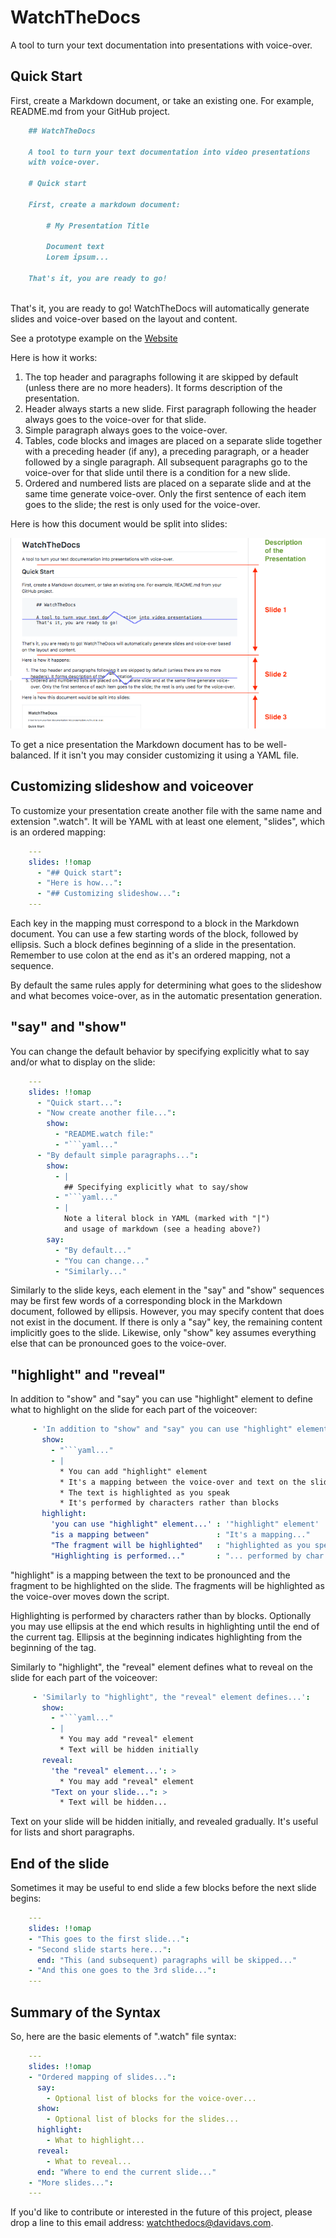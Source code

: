                                                                                                         
# WatchTheDocs

A tool to turn your text documentation into presentations
with voice-over.

## Quick Start

First, create a Markdown document, or take an existing one.
For example, README.md from your GitHub project.

```markdown
    ## WatchTheDocs
    
    A tool to turn your text documentation into video presentations
    with voice-over.
    
    # Quick start
    
    First, create a markdown document:
    
        # My Presentation Title
        
        Document text
        Lorem ipsum...
    
    That's it, you are ready to go!
    
```

That's it, you are ready to go! WatchTheDocs will automatically generate
slides and voice-over based on the layout and content.

See a prototype example on the [Website](https://goo.gl/ZPKzMU)

Here is how it works:

  1. The top header and paragraphs following it are skipped by default
     (unless there are no more headers). It forms description of the presentation.
  2. Header always starts a new slide. First paragraph following the header
     always goes to the voice-over for that slide.
  3. Simple paragraph always goes to the voice-over.
  4. Tables, code blocks and images are placed on a separate slide
     together with a preceding header (if any), a preceding paragraph,
     or a header followed by a single paragraph. All subsequent paragraphs
     go to the voice-over for that slide until there is a condition for a
     new slide.
  5. Ordered and numbered lists are placed on a separate slide and at the
     same time generate voice-over. Only the first sentence of each item
     goes to the slide; the rest is only used for the voice-over.

Here is how this document would be split into slides:

![Example of auto-splitting this README](docs/img/split_example.png)

To get a nice presentation the Markdown document has to be well-balanced.
If it isn't you may consider customizing it using a YAML file.

## Customizing slideshow and voiceover

To customize your presentation create another file
with the same name and extension ".watch".
It will be YAML with at least one element, "slides", which is
an ordered mapping:

```yaml
    ---
    slides: !!omap
      - "## Quick start":
      - "Here is how...":
      - "## Customizing slideshow...":
    ---
```

Each key in the mapping must correspond to a block in the
Markdown document. You can use a few starting words of the block,
followed by ellipsis. Such a block defines beginning of a slide
in the presentation. Remember to use colon at the end as it's an ordered
mapping, not a sequence.

By default the same rules apply for determining what goes to the slideshow
and what becomes voice-over, as in the automatic presentation
generation.

## "say" and "show"

You can change the default behavior by specifying explicitly
what to say and/or what to display on the slide:

```yaml
    ---
    slides: !!omap
      - "Quick start...":
      - "Now create another file...":
        show:
          - "README.watch file:"
          - "```yaml..."
      - "By default simple paragraphs...":
        show:
          - |
            ## Specifying explicitly what to say/show
          - "```yaml..."
          - |
            Note a literal block in YAML (marked with "|")
            and usage of markdown (see a heading above?)
        say:
          - "By default..."
          - "You can change..."
          - "Similarly..."
```

Similarly to the slide keys, each element in the "say" and "show"
sequences may be first few words of a corresponding block in the
Markdown document, followed by ellipsis. However, you may specify
content that does not exist in the document. If there is only
a "say" key, the remaining content implicitly goes to the slide.
Likewise, only "show" key assumes everything else that can be
pronounced goes to the voice-over.

## "highlight" and "reveal"

In addition to "show" and "say" you can use "highlight" element
to define what to highlight on the slide for each part of the
voiceover:

```yaml
     - 'In addition to "show" and "say" you can use "highlight" element...':
       show:
         - "```yaml..."
         - |
           * You can add "highlight" element
           * It's a mapping between the voice-over and text on the slide
           * The text is highlighted as you speak
           * It's performed by characters rather than blocks
       highlight:
         'you can use "highlight" element...' : '"highlight" element'
         "is a mapping between"               : "It's a mapping..."
         "The fragment will be highlighted"   : "highlighted as you speak"
         "Highlighting is performed..."       : "... performed by char..."
```

"highlight" is a mapping between the text to be pronounced and
the fragment to be highlighted on the slide. The fragments will
be highlighted as the voice-over moves down the script.

Highlighting is performed by characters rather than by blocks.
Optionally you may use ellipsis at the end which results in
highlighting until the end of the current tag. Ellipsis at the
beginning indicates highlighting from the beginning of the tag.

Similarly to "highlight", the "reveal" element defines what to
reveal on the slide for each part of the voiceover:

```yaml
     - 'Similarly to "highlight", the "reveal" element defines...':
       show:
         - "```yaml..."
         - |
           * You may add "reveal" element
           * Text will be hidden initially
       reveal:
         'the "reveal" element...': >
           * You may add "reveal" element
         "Text on your slide...": >
           * Text will be hidden...
```

Text on your slide will be hidden initially, and revealed gradually.
It's useful for lists and short paragraphs.

## End of the slide

Sometimes it may be useful to end slide a few blocks before the
next slide begins:

```yaml
    ---
    slides: !!omap
    - "This goes to the first slide...":
    - "Second slide starts here...":
      end: "This (and subsequent) paragraphs will be skipped..."
    - "And this one goes to the 3rd slide...":
    ---
```

## Summary of the Syntax

So, here are the basic elements of ".watch" file syntax:

```yaml
    ---
    slides: !!omap
    - "Ordered mapping of slides...":
      say:
        - Optional list of blocks for the voice-over...
      show:
        - Optional list of blocks for the slides...
      highlight:
        - What to highlight...
      reveal:
        - What to reveal...
      end: "Where to end the current slide..."
    - "More slides...":
    ---
```

If you'd like to contribute or interested in the future of this project,
please drop a line to this email address:
[watchthedocs@davidavs.com](mailto:watchthedocs@davidavs.com).
